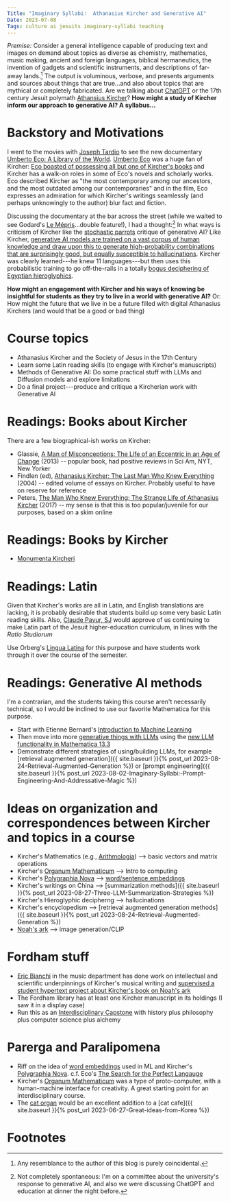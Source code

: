 ```yaml
---
Title: "Imaginary Syllabi:  Athanasius Kircher and Generative AI"
Date: 2023-07-08
Tags: culture ai jesuits imaginary-syllabi teaching
---
```


*Premise:*  Consider a general intelligence capable of producing text and images on demand about topics as diverse as chemistry, mathematics, music making, ancient and foreign languages, biblical hermaneutics, the invention of gadgets and scientific instruments, and descriptions of far-away lands.[^1] The output is voluminous, verbose, and presents arguments and sources about things that are true...and also about topics that are mythical or completely fabricated. Are we talking about [ChatGPT](https://writings.stephenwolfram.com/2023/02/what-is-chatgpt-doing-and-why-does-it-work/) or the 17th century Jesuit polymath [Athansius Kircher](https://en.wikipedia.org/wiki/Athanasius_Kircher)? **How might a study of Kircher inform our approach to generative AI? A syllabus...**   

# Backstory and Motivations

I went to the movies with [Joseph Tardio](https://amzn.to/3PNyQ02) to see the new documentary [Umberto Eco: A Library of the World](https://www.nytimes.com/2023/06/29/movies/umberto-eco-a-library-of-the-world-review.html). [Umberto Eco](https://en.wikipedia.org/wiki/Umberto_Eco) was a huge fan of Kircher: [Eco boasted of possessing all but one of Kircher's books](https://lithub.com/umberto-ecos-favorite-books-give-new-meaning-to-the-phrase-deep-cut/) and Kircher has a walk-on roles in some of Eco's novels and scholarly works.  Eco described Kircher as "the most contemporary among our ancestors, and the most outdated among our contemporaries" and in the film, Eco expresses an admiration for which Kircher's writings seamlessly (and perhaps unknowingly to the author) blur fact and fiction.

Discussing the documentary at the bar across the street (while we waited to see Godard's [Le Mépris](https://en.wikipedia.org/wiki/Contempt_(film))...double feature!), I had a thought:[^2] In what ways is criticism of Kircher like the [stochastic parrots](https://dl.acm.org/doi/10.1145/3442188.3445922) critique of generative AI? Like Kircher, [generative AI models are trained on a vast corpus of human knowledge and draw upon this to generate high-probability combinations that are surprisingly good, but equally susceptible to hallucinations]((https://writings.stephenwolfram.com/2023/02/what-is-chatgpt-doing-and-why-does-it-work/)).  Kircher was clearly learned---he knew 11 languages---but then uses this probabilistic training to go off-the-rails in a totally [bogus deciphering of Egyptian hieroglyphics](https://fathom.lib.uchicago.edu/1/777777122590/).

**How might an engagement with Kircher and his ways of knowing be insightful for students as they try to live in a world with generative AI?** Or:  How might the future that we live in be a future filled with digital Athanasius Kirchers (and would that be a good or bad thing)


# Course topics

- Athanasius Kircher and the Society of Jesus in the 17th Century
- Learn some Latin reading skills (to engage with Kircher's manuscripts)
- Methods of Generative AI: Do some practical stuff with LLMs and Diffusion models and explore limitations
- Do a final project---produce and critique a Kircherian work with Generative AI

# Readings: Books about Kircher

There are a few biographical-ish works on Kircher:

* Glassie, [A Man of Misconceptions: The Life of an Eccentric in an Age of Change](https://amzn.to/44j2dvq) (2013) -- popular book, had positive reviews in Sci Am, NYT, New Yorker
* Findlen (ed), [Athanasius Kircher: The Last Man Who Knew Everything](https://amzn.to/3D2iwAC) (2004) -- edited volume of essays on Kircher. Probably useful to have on reserve for reference 
* Peters, [The Man Who Knew Everything: The Strange Life of Athanasius Kircher](https://amzn.to/3XEfzQx) (2017) -- my sense is that this is too popular/juvenile for our purposes, based on a skim online 

# Readings: Books by Kircher

- [Monumenta Kircheri](https://gate.unigre.it/mediawiki/index.php/Monumenta_Kircheri)

# Readings: Latin

Given that Kircher's works are all in Latin, and English translations are lacking, it is probably desirable that students build up some very basic Latin reading skills.  Also, [Claude Pavur, SJ](https://amzn.to/3pD6avM) would approve of us continuing to make Latin part of the Jesuit higher-education curriculum, in lines with the *Ratio Studiorum*

Use Orberg's [Lingua Latina](https://amzn.to/44hu1jI) for this purpose and have students work through it over the course of the semester.   

# Readings: Generative AI methods

I'm a contrarian, and the students taking this course aren't necessarily technical, so I would be inclined to use our favorite Mathematica for this purpose.

- Start with Etienne Bernard's [Introduction to Machine Learning](https://www.wolfram-media.com/products/introduction-to-machine-learning/)
- Then move into more [generative things with LLMs](https://www.wolfram.com/wolfram-u/courses/language-integrations/new-llm-functionality-in-wolfram-language/) using the [new LLM functionality in Mathematica 13.3](https://writings.stephenwolfram.com/2023/06/llm-tech-and-a-lot-more-version-13-3-of-wolfram-language-and-mathematica/)
- Demonstrate different strategies of using/building LLMs, for example [retrieval augmented generation]({{ site.baseurl }}{% post_url 2023-08-24-Retrieval-Augmented-Generation %}) or [prompt engineering]({{ site.baseurl }}{% post_url 2023-08-02-Imaginary-Syllabi:-Prompt-Engineering-And-Addressative-Magic %})

# Ideas on organization and correspondences between Kircher and topics in a course

- Kircher's Mathematics (e.g., [Arithmologia](https://maa.org/press/periodicals/convergence/mathematical-treasure-kircher-s-arithmologia))  --> basic vectors and matrix operations
- Kircher's [Organum Mathematicum](https://gate.unigre.it/mediawiki/index.php/Athanasius_Kircher’s_Organum_mathematicum._On_the_Evolutionary_Improbability_of_an_Information_Processing_Innovation) --> Intro to computing
- Kircher's [Polygraphia Nova](https://en.wikipedia.org/wiki/Polygraphia_Nova) --> [word/sentence embeddings](https://en.wikipedia.org/wiki/Word_embedding)
- Kircher's writings on China --> [summarization methods]({{ site.baseurl }}{% post_url 2023-08-27-Three-LLM-Summarization-Strategies %})
- Kircher's Hieroglyphic decipherng --> hallucinations
- Kircher's encyclopedism --> [retrieval augmented generation methods]({{ site.baseurl }}{% post_url 2023-08-24-Retrieval-Augmented-Generation %})
- [Noah's ark](https://honorsbookculture.ace.fordham.edu/kirchers-encyclopedic-visions) --> image generation/CLIP

# Fordham stuff

 - [Eric Bianchi](https://www.fordham.edu/academics/departments/music/faculty-and-staff/eric-bianchi/) in the music department has done work on intellectual and scientific underpinnings of Kircher's musical writing and [supervised a student hypertext project about Kircher's book on Noah's ark](https://honorsbookculture.ace.fordham.edu/kirchers-encyclopedic-visions)
- The Fordham library has at least one Kircher manuscript in its holdings (I saw it in a display case)
 - Run this as an [Interdisciplinary Capstone](https://bulletin.fordham.edu/undergraduate/fordham-college-core-curriculum/capstone-courses/) with history plus philosophy plus computer science plus alchemy

# Parerga and Paralipomena

- Riff on the idea of [word embeddings](https://en.wikipedia.org/wiki/Word_embedding) used in ML and Kircher's [Polygraphia Nova](https://en.wikipedia.org/wiki/Polygraphia_Nova).  c.f. Eco's [The Search for the Perfect Langauge](https://amzn.to/43f3UIX)
- Kircher's [Organum Mathematicum](https://gate.unigre.it/mediawiki/index.php/Athanasius_Kircher’s_Organum_mathematicum._On_the_Evolutionary_Improbability_of_an_Information_Processing_Innovation) was a type of proto-computer, with a human-machine interface for creativity.  A great starting point for an interdisciplinary course.
- The [cat organ](https://en.wikipedia.org/wiki/Cat_organ) would be an excellent addition to a [cat cafe]({{ site.baseurl }}{% post_url 2023-06-27-Great-ideas-from-Korea %})

# Footnotes

[^1]: Any resemblance to the author of this blog is purely coincidental.
[^2]: Not completely spontaneous:  I'm on a committee about the university's response to generative AI, and also we were discussing ChatGPT and education at dinner the night before. 
